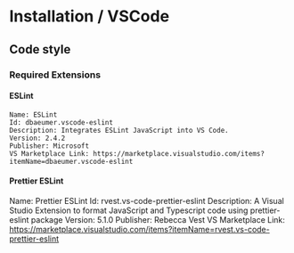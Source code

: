 # Installation / VSCode

## Code style

### Required Extensions

#### ESLint

```
Name: ESLint
Id: dbaeumer.vscode-eslint
Description: Integrates ESLint JavaScript into VS Code.
Version: 2.4.2
Publisher: Microsoft
VS Marketplace Link: https://marketplace.visualstudio.com/items?itemName=dbaeumer.vscode-eslint
```

#### Prettier ESLint

Name: Prettier ESLint
Id: rvest.vs-code-prettier-eslint
Description: A Visual Studio Extension to format JavaScript and Typescript code using prettier-eslint package
Version: 5.1.0
Publisher: Rebecca Vest
VS Marketplace Link: https://marketplace.visualstudio.com/items?itemName=rvest.vs-code-prettier-eslint
